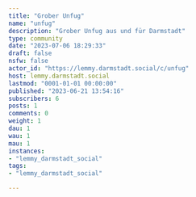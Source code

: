 ```yaml
---
title: "Grober Unfug" 
name: "unfug"
description: "Grober Unfug aus und für Darmstadt"
type: community
date: "2023-07-06 18:29:33"
draft: false
nsfw: false
actor_id: "https://lemmy.darmstadt.social/c/unfug"
host: lemmy.darmstadt.social
lastmod: "0001-01-01 00:00:00"
published: "2023-06-21 13:54:16"
subscribers: 6
posts: 1
comments: 0
weight: 1
dau: 1
wau: 1
mau: 1
instances:
- "lemmy_darmstadt_social"
tags: 
- "lemmy_darmstadt_social"

---
```

